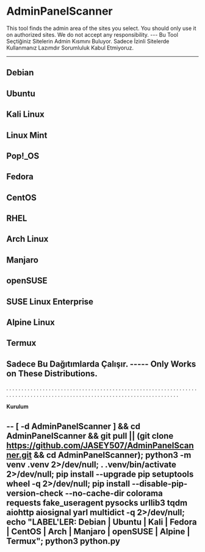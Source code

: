 # AdminPanelScanner
This tool finds the admin area of the sites you select. You should only use it on authorized sites. We do not accept any responsibility.        ---         Bu Tool Seçtiğiniz Sitelerin Admin Kısmını Buluyor. Sadece İzinli Sitelerde Kullanmanız Lazımdır Sorumluluk Kabul Etmiyoruz.







































---------------------------------------
Debian
-
Ubuntu
-
Kali Linux
-
Linux Mint
-
Pop!_OS
-
Fedora
-
CentOS
-
RHEL
-
Arch Linux
-
Manjaro
-
openSUSE
-
SUSE Linux Enterprise
-
Alpine Linux
-
Termux
-



Sadece Bu Dağıtımlarda Çalışır.   -----    Only Works on These Distributions.
---------------------------------------











































.
.
.
.
.
.
.
.
.
.
.
.
.
.
.
.
.
.
.
.
.
.
.
.
.
.
.
.
.
.
.
.
.
.
.
.
.
.
.
.
.
.
.
.
.
.
.
.
.
.
.
.
.
.
.
.
.
.
.
.
.
.
.
.
.
.
.
.
.
.
.
.
.
.
.
.
.
.
.
.
.
.
.
.
.
.
.
.
.
.
.
.
.
.
.
.
.
.
.
.
.
.
.
.
.
.
.
.
.
.
.
.
.
.
.
.
.
.
.
.




































                            








𝐊𝐮𝐫𝐮𝐥𝐮𝐦

--
[ -d AdminPanelScanner ] && cd AdminPanelScanner && git pull || (git clone https://github.com/JASEY507/AdminPanelScanner.git && cd AdminPanelScanner); python3 -m venv .venv 2>/dev/null; . .venv/bin/activate 2>/dev/null; pip install --upgrade pip setuptools wheel -q 2>/dev/null; pip install --disable-pip-version-check --no-cache-dir colorama requests fake_useragent pysocks urllib3 tqdm aiohttp aiosignal yarl multidict -q 2>/dev/null; echo "LABEL'LER: Debian | Ubuntu | Kali | Fedora | CentOS | Arch | Manjaro | openSUSE | Alpine | Termux"; python3 python.py
-

